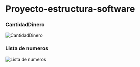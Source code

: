 # Proyecto-estructura-software


### CantidadDinero
![CantidadDinero](https://github.com/LuisLegreaux39/Proyecto-estructura-software/assets/59577641/35831cfa-c786-414f-9516-7e5b6d0f042d)


### Lista de numeros
![Lista de numeros](https://github.com/LuisLegreaux39/Proyecto-estructura-software/assets/59577641/667060bd-c085-4690-af89-6fe46f59fb88)

